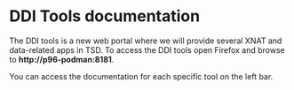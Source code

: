 # DDI Tools documentation

The DDI tools is a new web portal where we will provide several XNAT and data-related apps in TSD. To access the DDI tools open Firefox and browse to **http://p96-podman:8181**. 

You can access the documentation for each specific tool on the left bar. 
 

